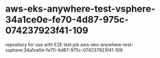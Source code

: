 # aws-eks-anywhere-test-vsphere-34a1ce0e-fe70-4d87-975c-074237923f41-109
repository for use with E2E test job aws-eks-anywhere-test-vsphere:34a1ce0e-fe70-4d87-975c-074237923f41-109
